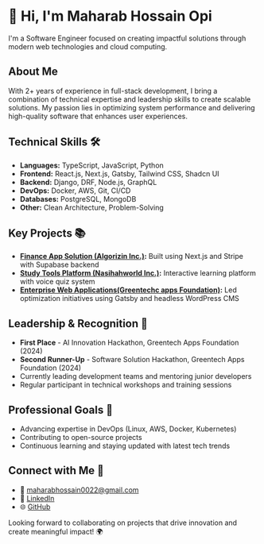 # 👋 Hi, I'm Maharab Hossain Opi
I'm a Software Engineer focused on creating impactful solutions through modern web technologies and cloud computing.

## About Me
With 2+ years of experience in full-stack development, I bring a combination of technical expertise and leadership skills to create scalable solutions. My passion lies in optimizing system performance and delivering high-quality software that enhances user experiences.

## Technical Skills 🛠
- **Languages:** TypeScript, JavaScript, Python
- **Frontend:** React.js, Next.js, Gatsby, Tailwind CSS, Shadcn UI
- **Backend:** Django, DRF, Node.js, GraphQL
- **DevOps:** Docker, AWS, Git, CI/CD
- **Databases:** PostgreSQL, MongoDB
- **Other:** Clean Architecture, Problem-Solving

## Key Projects 📚
- **[Finance App Solution (Algorizin Inc.)](https://finapp.algorizin.com):** Built using Next.js and Stripe with Supabase backend
- **[Study Tools Platform (Nasihahworld Inc.)](https://arabic.nasihahworld.com/login):** Interactive learning platform with voice quiz system
- **[Enterprise Web Applications(Greentechc apps Foundation)](https://gtaf.org/):** Led optimization initiatives using Gatsby and headless WordPress CMS

## Leadership & Recognition 🌟
- **First Place** - AI Innovation Hackathon, Greentech Apps Foundation (2024)
- **Second Runner-Up** - Software Solution Hackathon, Greentech Apps Foundation (2024)
- Currently leading development teams and mentoring junior developers
- Regular participant in technical workshops and training sessions

## Professional Goals 🚀
- Advancing expertise in DevOps (Linux, AWS, Docker, Kubernetes)
- Contributing to open-source projects
- Continuous learning and staying updated with latest tech trends

## Connect with Me 📱
- 📧 maharabhossain0022@gmail.com
- 🔗 [LinkedIn](https://linkedin.com/in/maharab-hossain-opi/)
- 🌐 [GitHub](https://github.com/maharabhossain1)

Looking forward to collaborating on projects that drive innovation and create meaningful impact! 🌍
